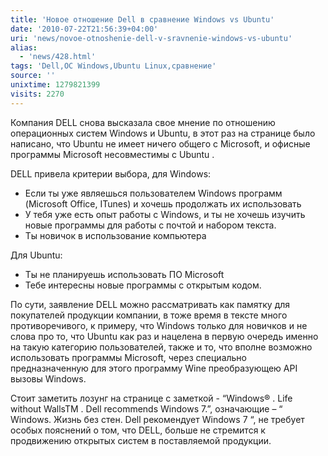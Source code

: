 ```yaml
---
title: 'Новое отношение Dell в сравнение Windows vs Ubuntu'
date: '2010-07-22T21:56:39+04:00'
uri: 'news/novoe-otnoshenie-dell-v-sravnenie-windows-vs-ubuntu'
alias: 
  - 'news/428.html'
tags: 'Dell,ОС Windows,Ubuntu Linux,сравнение'
source: ''
unixtime: 1279821399
visits: 2270
---
```

Компания DELL снова высказала свое мнение по отношению операционных систем Windows и Ubuntu, в этот раз на странице было написано, что Ubuntu не имеет ничего общего с Microsoft, и офисные программы Microsoft несовместимы с Ubuntu .

DELL привела критерии выбора, для Windows:

*   Если ты уже являешься пользователем Windows программ (Microsoft Office, ITunes) и хочешь продолжать их использовать
*   У тебя уже есть опыт работы с Windows, и ты не хочешь изучить новые программы для работы с почтой и набором текста.
*   Ты новичок в использование компьютера

Для Ubuntu:

*   Ты не планируешь использовать ПО Microsoft
*   Тебе интересны новые программы с открытым кодом.

По сути, заявление DELL можно рассматривать как памятку для покупателей продукции компании, в тоже время в тексте много противоречивого, к примеру, что Windows только для новичков и не слова про то, что Ubuntu как раз и нацелена в первую очередь именно на такую категорию пользователей, также и то, что вполне возможно использовать программы Microsoft, через специально предназначенную для этого программу Wine преобразующею API вызовы Windows.

Стоит заметить лозунг на странице с заметкой - “Windows® . Life without WallsTM . Dell recommends Windows 7.”, означающие – “ Windows. Жизнь без стен. Dell рекомендует Windows 7 “, не требует особых пояснений о том, что DELL, больше не стремится к продвижению открытых систем в поставляемой продукции.
